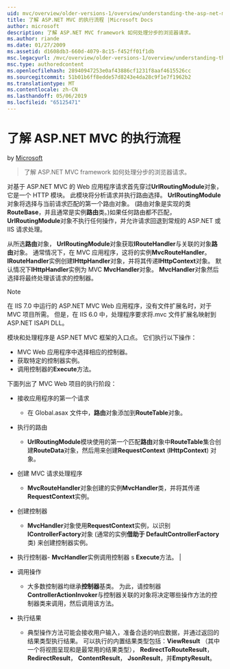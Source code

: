 ```yaml
---
uid: mvc/overview/older-versions-1/overview/understanding-the-asp-net-mvc-execution-process
title: 了解 ASP.NET MVC 的执行流程 |Microsoft Docs
author: microsoft
description: 了解 ASP.NET MVC framework 如何处理分步的浏览器请求。
ms.author: riande
ms.date: 01/27/2009
ms.assetid: d1608db3-660d-4079-8c15-f452ff01f1db
msc.legacyurl: /mvc/overview/older-versions-1/overview/understanding-the-asp-net-mvc-execution-process
msc.type: authoredcontent
ms.openlocfilehash: 28940947253e0af43886cf1231f8aaf4615526cc
ms.sourcegitcommit: 51b01b6ff8edde57d8243e4da28c9f1e7f1962b2
ms.translationtype: MT
ms.contentlocale: zh-CN
ms.lasthandoff: 05/06/2019
ms.locfileid: "65125471"
---
```

# <a name="understanding-the-aspnet-mvc-execution-process"></a>了解 ASP.NET MVC 的执行流程

by [Microsoft](https://github.com/microsoft)

> 了解 ASP.NET MVC framework 如何处理分步的浏览器请求。

对基于 ASP.NET MVC 的 Web 应用程序请求首先穿过**UrlRoutingModule**对象，它是一个 HTTP 模块。 此模块将分析请求并执行路由选择。 **UrlRoutingModule**对象将选择与当前请求匹配的第一个路由对象。 (路由对象是实现的类**RouteBase**，并且通常是实例**路由**类。)如果任何路由都不匹配， **UrlRoutingModule**对象不执行任何操作，并允许请求回退到常规的 ASP.NET 或 IIS 请求处理。

从所选**路由**对象， **UrlRoutingModule**对象获取**IRouteHandler**与关联的对象**路由**对象。 通常情况下，在 MVC 应用程序，这将的实例**MvcRouteHandler**。 **IRouteHandler**实例创建**IHttpHandler**对象，并将其传递**IHttpContext**对象。 默认情况下**IHttpHandler**实例为 MVC **MvcHandler**对象。 **MvcHandler**对象然后选择将最终处理该请求的控制器。

> [!NOTE]
> 在 IIS 7.0 中运行的 ASP.NET MVC Web 应用程序，没有文件扩展名时，对于 MVC 项目所需。 但是，在 IIS 6.0 中，处理程序要求将.mvc 文件扩展名映射到 ASP.NET ISAPI DLL。

模块和处理程序是 ASP.NET MVC 框架的入口点。 它们执行以下操作：

- MVC Web 应用程序中选择相应的控制器。
- 获取特定的控制器实例。
- 调用控制器的**Execute**方法。

下面列出了 MVC Web 项目的执行阶段：

- 接收应用程序的第一个请求 

    - 在 Global.asax 文件中，**路由**对象添加到**RouteTable**对象。
- 执行的路由 

    - **UrlRoutingModule**模块使用的第一个匹配**路由**对象中**RouteTable**集合创建**RouteData**对象，然后用来创建**RequestContext** (**IHttpContext**) 对象。
- 创建 MVC 请求处理程序 

    - **MvcRouteHandler**对象创建的实例**MvcHandler**类，并将其传递**RequestContext**实例。
- 创建控制器 

    - **MvcHandler**对象使用**RequestContext**实例，以识别**IControllerFactory**对象 (通常的实例**借助于 DefaultControllerFactory**类) 来创建控制器实例。
- 执行控制器- **MvcHandler**实例调用控制器 s **Execute**方法。 |
- 调用操作 

    - 大多数控制器均继承**控制器**基类。 为此，请控制器**ControllerActionInvoker**与控制器关联的对象将决定哪些操作方法的控制器类来调用，然后调用该方法。
- 执行结果 

    - 典型操作方法可能会接收用户输入，准备合适的响应数据，并通过返回的结果类型执行结果。 可以执行的内置结果类型包括：**ViewResult** （其中一个将视图呈现和是最常用的结果类型）， **RedirectToRouteResult**， **RedirectResult**， **ContentResult**， **JsonResult**，并**EmptyResult**。

